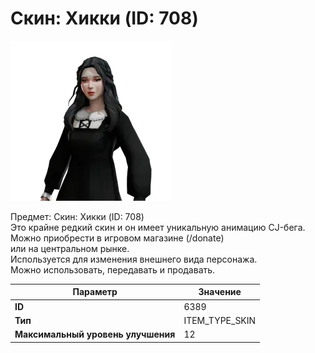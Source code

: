 # Скин: Хикки (ID: 708)

![Item Image](../img/6389.webp?raw=true)

Предмет: Скин: Хикки (ID: 708)<br>Это крайне редкий скин и он имеет уникальную анимацию CJ-бега.<br>Можно приобрести в игровом магазине (/donate)<br>или на центральном рынке.<br>Используется для изменения внешнего вида персонажа.<br>Можно использовать, передавать и продавать.


| Параметр | Значение |
|----------|----------|
| **ID** | 6389 |
| **Тип** | ITEM_TYPE_SKIN |
| **Максимальный уровень улучшения** | 12 |

